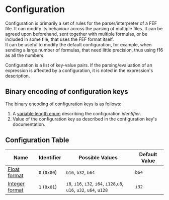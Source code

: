 # Configuration

Configuration is primarily a set of rules for the parser/interpreter of a FEF file. It can modify its behaviour across the parsing of multiple files. It can be agreed upon beforehand, sent together with multiple formulas, or be included in some file, that uses the FEF format itself.  
It can be useful to modify the default configuration, for example, when sending a large number of formulas, that need little precision, thus using f16 as all the numbers.

Configuration is a list of key-value pairs. If the parsing/evaluation of an expression is affected by a configuration, it is noted in the expression's description.

## Binary encoding of configuration keys

The binary encoding of configuration keys is as follows:
1. A [variable length enum](/binary_types/Variable%20Length%20Enum.md) describing the configuration *identifier*.
2. Value of the configuration key as described in the configuration key's documentation.

## Configuration Table

| Name                                                 | Identifier   | Possible Values                                                     | Default Value |
| ---------------------------------------------------- | ------------ | ------------------------------------------------------------------- | ------------- |
| [Float format](/configuration/Float%20Format.md)     | `0` (`0x00`) | `b16`, `b32`, `b64`                                                 | `b64`         |
| [Integer format](/configuration/Integer%20Format.md) | `1` (`0x01`) | `i8`, `i16`, `i32`, `i64`, `i128`,`u8`, `u16`, `u32`, `u64`, `u128` | `i32`         |